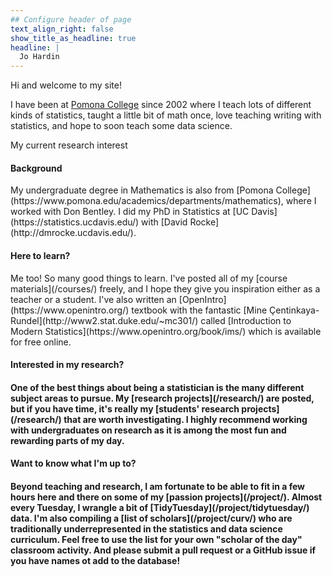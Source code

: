 ```yaml
---
## Configure header of page
text_align_right: false
show_title_as_headline: true
headline: |
  Jo Hardin 
---
```


<!-- this is a subheadline -->
Hi and welcome to my site! 

I have been at [Pomona College](https://www.pomona.edu/academics/departments/mathematics) since 2002 where I teach lots of different kinds of statistics, taught a little bit of math once, love teaching writing with statistics, and hope to soon teach some data science.

My current research interest

<h4> Background </h4>
My undergraduate degree in Mathematics is also from [Pomona College](https://www.pomona.edu/academics/departments/mathematics), where I worked with Don Bentley.  I did my PhD in Statistics at [UC Davis](https://statistics.ucdavis.edu/) with [David Rocke](http://dmrocke.ucdavis.edu/).  

<h4>Here to learn?</h4>
Me too!
So many good things to learn.
I've posted all of my [course materials](/courses/) freely, and I hope they give you inspiration either as a teacher or a student.
I've also written an [OpenIntro](https://www.openintro.org/) textbook with the fantastic [Mine Çentinkaya-Rundel](http://www2.stat.duke.edu/~mc301/) called [Introduction to Modern Statistics](https://www.openintro.org/book/ims/) which is available for free online.

<h4>Interested in my research?<h4>
One of the best things about being a statistician is the many different subject areas to pursue.  My [research projects](/research/) are posted, but if you have time, it's really my [students' research projects](/research/) that are worth investigating.  I highly recommend working with undergraduates on research as it is among the most fun and rewarding parts of my day.

<h4>Want to know what I'm up to?<h4>
Beyond teaching and research, I am fortunate to be able to fit in a few hours here and there on some of my [passion projects](/project/).  Almost every Tuesday, I wrangle a bit of [TidyTuesday](/project/tidytuesday/) data.  I'm also compiling a [list of scholars](/project/curv/) who are traditionally underrepresented in the statistics and data science curriculum.  Feel free to use the list for your own "scholar of the day" classroom activity.  And please submit a pull request or a GitHub issue if you have names ot add to the database!